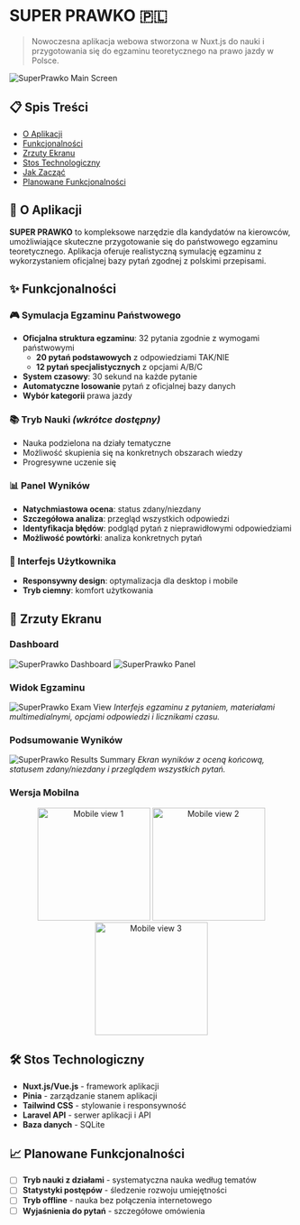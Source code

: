 # SUPER PRAWKO 🇵🇱

> Nowoczesna aplikacja webowa stworzona w Nuxt.js do nauki i przygotowania się do egzaminu teoretycznego na prawo jazdy w Polsce.

![SuperPrawko Main Screen](./Image_1.jpg)

## 📋 Spis Treści

- [O Aplikacji](#o-aplikacji)
- [Funkcjonalności](#funkcjonalności)
- [Zrzuty Ekranu](#zrzuty-ekranu)
- [Stos Technologiczny](#stos-technologiczny)
- [Jak Zacząć](#jak-zacząć)
- [Planowane Funkcjonalności](#planowane-funkcjonalności)

## 🎯 O Aplikacji

**SUPER PRAWKO** to kompleksowe narzędzie dla kandydatów na kierowców, umożliwiające skuteczne przygotowanie się do państwowego egzaminu teoretycznego. Aplikacja oferuje realistyczną symulację egzaminu z wykorzystaniem oficjalnej bazy pytań zgodnej z polskimi przepisami.

## ✨ Funkcjonalności

### 🎮 Symulacja Egzaminu Państwowego

- **Oficjalna struktura egzaminu**: 32 pytania zgodnie z wymogami państwowymi
  - **20 pytań podstawowych** z odpowiedziami TAK/NIE
  - **12 pytań specjalistycznych** z opcjami A/B/C
- **System czasowy**: 30 sekund na każde pytanie
- **Automatyczne losowanie** pytań z oficjalnej bazy danych
- **Wybór kategorii** prawa jazdy

### 📚 Tryb Nauki _(wkrótce dostępny)_

- Nauka podzielona na działy tematyczne
- Możliwość skupienia się na konkretnych obszarach wiedzy
- Progresywne uczenie się

### 📊 Panel Wyników

- **Natychmiastowa ocena**: status zdany/niezdany
- **Szczegółowa analiza**: przegląd wszystkich odpowiedzi
- **Identyfikacja błędów**: podgląd pytań z nieprawidłowymi odpowiedziami
- **Możliwość powtórki**: analiza konkretnych pytań

### 🎨 Interfejs Użytkownika

- **Responsywny design**: optymalizacja dla desktop i mobile
- **Tryb ciemny**: komfort użytkowania

## 📱 Zrzuty Ekranu

### Dashboard

![SuperPrawko Dashboard](./Image_4.jpg)
![SuperPrawko Panel](./Image_5.jpg)

### Widok Egzaminu

![SuperPrawko Exam View](./Image_2.jpg)
_Interfejs egzaminu z pytaniem, materiałami multimedialnymi, opcjami odpowiedzi i licznikami czasu._

### Podsumowanie Wyników

![SuperPrawko Results Summary](./Image_3.jpg)
_Ekran wyników z oceną końcową, statusem zdany/niezdany i przeglądem wszystkich pytań._

### Wersja Mobilna

<p align="center">
  <img src="./Image_7.jpg" width="200" alt="Mobile view 1"/>
  <img src="./Image_8.jpg" width="200" alt="Mobile view 2"/>
  <img src="./Image_9.jpg" width="200" alt="Mobile view 3"/>
</p>

## 🛠️ Stos Technologiczny

- **Nuxt.js/Vue.js** - framework aplikacji
- **Pinia** - zarządzanie stanem aplikacji
- **Tailwind CSS** - stylowanie i responsywność
- **Laravel API** - serwer aplikacji i API
- **Baza danych** - SQLite

## 📈 Planowane Funkcjonalności

- [ ] **Tryb nauki z działami** - systematyczna nauka według tematów
- [ ] **Statystyki postępów** - śledzenie rozwoju umiejętności
- [ ] **Tryb offline** - nauka bez połączenia internetowego
- [ ] **Wyjaśnienia do pytań** - szczegółowe omówienia
